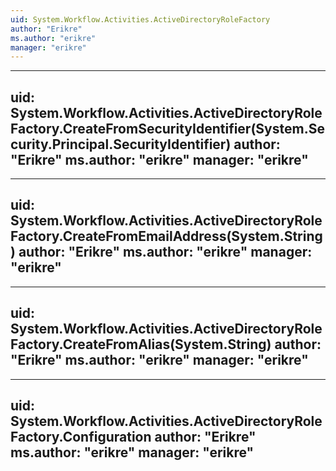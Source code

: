 ```yaml
---
uid: System.Workflow.Activities.ActiveDirectoryRoleFactory
author: "Erikre"
ms.author: "erikre"
manager: "erikre"
---
```


---
uid: System.Workflow.Activities.ActiveDirectoryRoleFactory.CreateFromSecurityIdentifier(System.Security.Principal.SecurityIdentifier)
author: "Erikre"
ms.author: "erikre"
manager: "erikre"
---

---
uid: System.Workflow.Activities.ActiveDirectoryRoleFactory.CreateFromEmailAddress(System.String)
author: "Erikre"
ms.author: "erikre"
manager: "erikre"
---

---
uid: System.Workflow.Activities.ActiveDirectoryRoleFactory.CreateFromAlias(System.String)
author: "Erikre"
ms.author: "erikre"
manager: "erikre"
---

---
uid: System.Workflow.Activities.ActiveDirectoryRoleFactory.Configuration
author: "Erikre"
ms.author: "erikre"
manager: "erikre"
---
